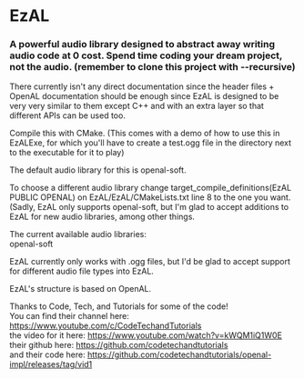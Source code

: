 # EzAL

### A powerful audio library designed to abstract away writing audio code at 0 cost. Spend time coding your dream project, not the audio. (remember to clone this project with --recursive)

There currently isn't any direct documentation since the header files + OpenAL documentation should be enough since EzAL is designed to be very very similar to them except C++ and with an extra layer so that different APIs can be used too.

Compile this with CMake. (This comes with a demo of how to use this in EzALExe, for which you'll have to create a test.ogg file in the directory next to the executable for it to play)

The default audio library for this is openal-soft.

To choose a different audio library change 
target_compile_definitions(EzAL PUBLIC OPENAL)
on EzAL/EzAL/CMakeLists.txt line 8 to the one you want. (Sadly, EzAL only supports openal-soft, but I'm glad to accept additions to EzAL for new audio libraries, among other things.

The current available audio libraries:<br/>
openal-soft

EzAL currently only works with .ogg files, but I'd be glad to accept support for different audio file types into EzAL.

EzAL's structure is based on OpenAL.

Thanks to Code, Tech, and Tutorials for some of the code!<br/>
You can find their channel here: https://www.youtube.com/c/CodeTechandTutorials<br/>
the video for it here: https://www.youtube.com/watch?v=kWQM1iQ1W0E<br/>
their github here: https://github.com/codetechandtutorials<br/>
and their code here: https://github.com/codetechandtutorials/openal-impl/releases/tag/vid1
